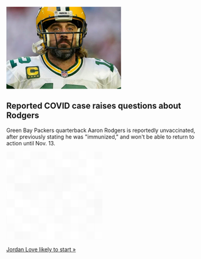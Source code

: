 
![Reported COVID case raises questions about Rodgers](./20211103175845.png)
## Reported COVID case raises questions about Rodgers

Green Bay Packers quarterback Aaron Rodgers is reportedly unvaccinated, after previously stating he was "immunized," and won't be able to return to action until Nov. 13.

![pic](../square_bg.png)

[Jordan Love likely to start »](https://www.yahoo.com/sports/nfl-packers-aaron-rodgers-tests-positive-for-covid-19-will-miss-week-9-vs-chiefs-160848686.html)
